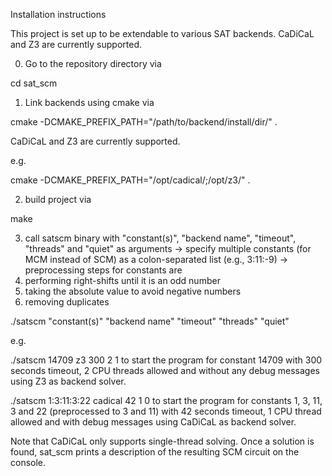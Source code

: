 Installation instructions

This project is set up to be extendable to various SAT backends.
CaDiCaL and Z3 are currently supported.

0) Go to the repository directory via

cd sat_scm

1) Link backends using cmake via

cmake -DCMAKE_PREFIX_PATH="/path/to/backend/install/dir/" .

CaDiCaL and Z3 are currently supported.

e.g.

cmake -DCMAKE_PREFIX_PATH="/opt/cadical/;/opt/z3/" .

2) build project via

make

3) call satscm binary with "constant(s)", "backend name", "timeout", "threads" and "quiet" as arguments
-> specify multiple constants (for MCM instead of SCM) as a colon-separated list (e.g., 3:11:-9)
-> preprocessing steps for constants are
  1) performing right-shifts until it is an odd number
  2) taking the absolute value to avoid negative numbers
  3) removing duplicates

./satscm "constant(s)" "backend name" "timeout" "threads" "quiet"

e.g.

./satscm 14709 z3 300 2 1
to start the program for constant 14709 with 300 seconds timeout, 2 CPU threads allowed and without any debug messages using Z3 as backend solver.

./satscm 1:3:11:3:22 cadical 42 1 0
to start the program for constants 1, 3, 11, 3 and 22 (preprocessed to 3 and 11) with 42 seconds timeout, 1 CPU thread allowed and with debug messages using CaDiCaL as backend solver.

Note that CaDiCaL only supports single-thread solving.
Once a solution is found, sat_scm prints a description of the resulting SCM circuit on the console.
